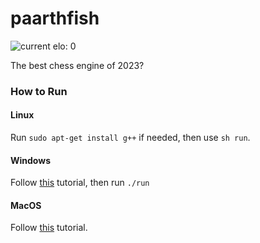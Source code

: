 # paarthfish

![current elo: 0](https://img.shields.io/badge/current_elo-0-red?style=for-the-badge)

The best chess engine of 2023?

### How to Run

#### Linux
Run `sudo apt-get install g++` if needed, then use `sh run`.

#### Windows
Follow [this](https://code.visualstudio.com/docs/cpp/config-mingw#_installing-the-mingww64-toolchain) tutorial, then run `./run`

#### MacOS
Follow [this](https://www.hellotech.com/guide/for/how-to-install-linux-on-mac) tutorial.